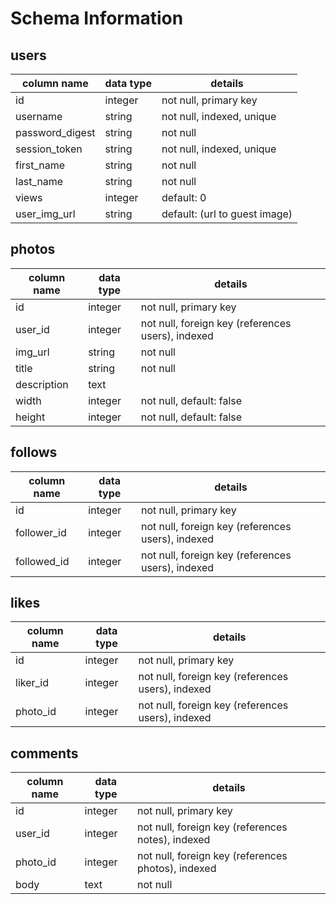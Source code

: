 # Schema Information

## users
column name     | data type | details
----------------|-----------|-----------------------
id              | integer   | not null, primary key
username        | string    | not null, indexed, unique
password_digest | string    | not null
session_token   | string    | not null, indexed, unique
first_name      | string    | not null
last_name       | string    | not null
views           | integer   | default: 0
user_img_url    | string    | default: (url to guest image)

## photos
column name | data type | details
------------|-----------|-----------------------
id          | integer   | not null, primary key
user_id     | integer   | not null, foreign key (references users), indexed
img_url     | string    | not null
title       | string    | not null
description | text      |
width       | integer   | not null, default: false
height      | integer   | not null, default: false

## follows
column name | data type | details
------------|-----------|-----------------------
id          | integer   | not null, primary key
follower_id | integer   | not null, foreign key (references users), indexed
followed_id | integer   | not null, foreign key (references users), indexed

## likes
column name | data type | details
------------|-----------|-----------------------
id          | integer   | not null, primary key
liker_id    | integer   | not null, foreign key (references users), indexed
photo_id    | integer   | not null, foreign key (references users), indexed

## comments
column name | data type | details
------------|-----------|-----------------------
id          | integer   | not null, primary key
user_id     | integer   | not null, foreign key (references notes), indexed
photo_id    | integer   | not null, foreign key (references photos), indexed
body        | text      | not null
